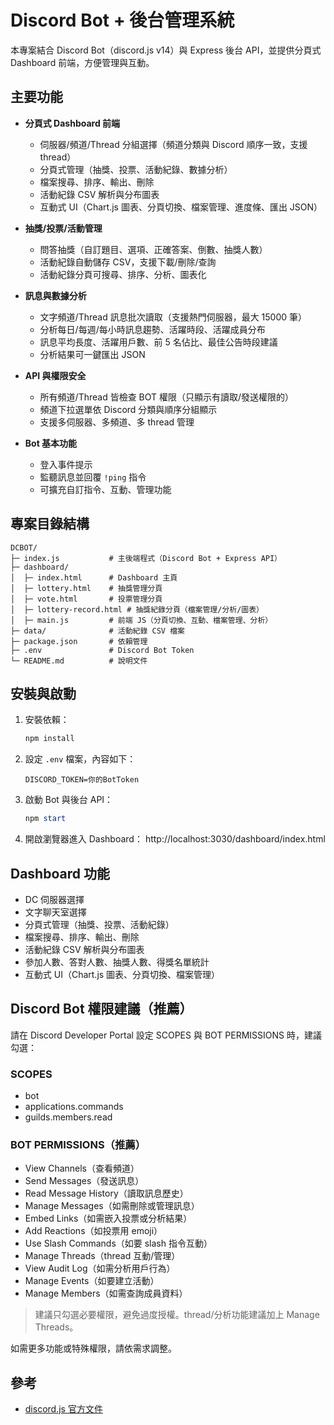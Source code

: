 # Discord Bot + 後台管理系統

本專案結合 Discord Bot（discord.js v14）與 Express 後台 API，並提供分頁式 Dashboard 前端，方便管理與互動。

## 主要功能

- **分頁式 Dashboard 前端**

  - 伺服器/頻道/Thread 分組選擇（頻道分類與 Discord 順序一致，支援 thread）
  - 分頁式管理（抽獎、投票、活動紀錄、數據分析）
  - 檔案搜尋、排序、輸出、刪除
  - 活動紀錄 CSV 解析與分布圖表
  - 互動式 UI（Chart.js 圖表、分頁切換、檔案管理、進度條、匯出 JSON）

- **抽獎/投票/活動管理**

  - 問答抽獎（自訂題目、選項、正確答案、倒數、抽獎人數）
  - 活動紀錄自動儲存 CSV，支援下載/刪除/查詢
  - 活動紀錄分頁可搜尋、排序、分析、圖表化

- **訊息與數據分析**

  - 文字頻道/Thread 訊息批次讀取（支援熱門伺服器，最大 15000 筆）
  - 分析每日/每週/每小時訊息趨勢、活躍時段、活躍成員分布
  - 訊息平均長度、活躍用戶數、前 5 名佔比、最佳公告時段建議
  - 分析結果可一鍵匯出 JSON

- **API 與權限安全**

  - 所有頻道/Thread 皆檢查 BOT 權限（只顯示有讀取/發送權限的）
  - 頻道下拉選單依 Discord 分類與順序分組顯示
  - 支援多伺服器、多頻道、多 thread 管理

- **Bot 基本功能**
  - 登入事件提示
  - 監聽訊息並回覆 `!ping` 指令
  - 可擴充自訂指令、互動、管理功能

## 專案目錄結構

```
DCBOT/
├─ index.js           # 主後端程式（Discord Bot + Express API）
├─ dashboard/
│  ├─ index.html      # Dashboard 主頁
│  ├─ lottery.html    # 抽獎管理分頁
│  ├─ vote.html       # 投票管理分頁
│  ├─ lottery-record.html # 抽獎紀錄分頁（檔案管理/分析/圖表）
│  ├─ main.js         # 前端 JS（分頁切換、互動、檔案管理、分析）
├─ data/              # 活動紀錄 CSV 檔案
├─ package.json       # 依賴管理
├─ .env               # Discord Bot Token
└─ README.md          # 說明文件
```

## 安裝與啟動

1. 安裝依賴：
   ```powershell
   npm install
   ```
2. 設定 `.env` 檔案，內容如下：
   ```env
   DISCORD_TOKEN=你的BotToken
   ```
3. 啟動 Bot 與後台 API：
   ```powershell
   npm start
   ```
4. 開啟瀏覽器進入 Dashboard：
   http://localhost:3030/dashboard/index.html

## Dashboard 功能

- DC 伺服器選擇
- 文字聊天室選擇
- 分頁式管理（抽獎、投票、活動紀錄）
- 檔案搜尋、排序、輸出、刪除
- 活動紀錄 CSV 解析與分布圖表
- 參加人數、答對人數、抽獎人數、得獎名單統計
- 互動式 UI（Chart.js 圖表、分頁切換、檔案管理）

## Discord Bot 權限建議（推薦）

請在 Discord Developer Portal 設定 SCOPES 與 BOT PERMISSIONS 時，建議勾選：

### SCOPES

- bot
- applications.commands
- guilds.members.read

### BOT PERMISSIONS（推薦）

- View Channels（查看頻道）
- Send Messages（發送訊息）
- Read Message History（讀取訊息歷史）
- Manage Messages（如需刪除或管理訊息）
- Embed Links（如需嵌入投票或分析結果）
- Add Reactions（如投票用 emoji）
- Use Slash Commands（如要 slash 指令互動）
- Manage Threads（thread 互動/管理）
- View Audit Log（如需分析用戶行為）
- Manage Events（如要建立活動）
- Manage Members（如需查詢成員資料）

> 建議只勾選必要權限，避免過度授權。thread/分析功能建議加上 Manage Threads。

如需更多功能或特殊權限，請依需求調整。

## 參考

- [discord.js 官方文件](https://discord.js.org/#/docs/discord.js/main/general/welcome)
